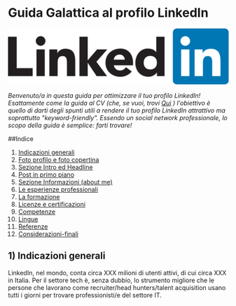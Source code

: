 # Guida Galattica al profilo LinkedIn

![LinkedIn_Logo_2013.png](./LinkedIn_Logo_2013.png)

_Benvenuto/a in questa guida per ottimizzare il tuo profilo LinkedIn! Esattamente come la guida al CV (che, se vuoi, trovi <a href="https://guidopenta.github.io/galactic-CV-guide/">Qui</a> ) l'obiettivo è quello di darti degli spunti utili a rendere il tuo profilo LinkedIn attrattivo ma soprattutto "keyword-friendly". Essendo un social network professionale, lo scopo della guida è semplice: farti trovare!_

##Indice

1. [Indicazioni generali](#1-indicazioni-generali)
2. [Foto profilo e foto copertina](#2-foto-profilo-e-foto-copertina)
3. [Sezione Intro ed Headline](#3-sezione-intro-ed-headline)
4. [Post in primo piano](#4-post-in-primo-piano)
5. [Sezione Informazioni (about me)](#5-sezione-informazioni-about-me)
6. [Le esperienze professionali](#6-le-esperienze-professionali)
7. [La formazione](#7-la-formazione)
8. [Licenze e certificazioni](#8-licenze-e-certificazioni)
9. [Competenze](#9-competenze)
10. [Lingue](#10-lingue)
11. [Referenze](#11-referenze)
12. [Considerazioni-finali](#12-considerazioni-finali)

## 1) Indicazioni generali

LinkedIn, nel mondo, conta circa XXX milioni di utenti attivi, di cui circa XXX in Italia. Per il settore tech è, senza dubbio, lo strumento migliore che le persone che lavorano come recruiter/head hunters/talent acquisition usano tutti i giorni per trovare professionisti/e del settore IT.
